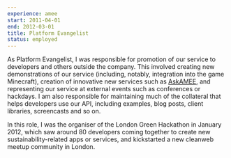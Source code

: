 ```yaml
---
experience: amee
start: 2011-04-01
end: 2012-03-01
title: Platform Evangelist
status: employed
---
```

As Platform Evangelist, I was responsible for promotion of our service to developers and others outside the company. This involved creating new demonstrations of our service (including, notably, integration into the game Minecraft), creation of innovative new services such as [AskAMEE](ask.amee.com), and representing our service at external events such as conferences or hackdays. I am also responsible for maintaining much of the collateral that helps developers use our API, including examples, blog posts, client libraries, screencasts and so on.

In this role, I was the organiser of the London Green Hackathon in January 2012, which saw around 80 developers coming together to create new sustainability-related apps or services, and kickstarted a new cleanweb meetup community in London.